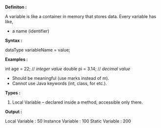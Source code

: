 
**Definiton :**

A variable is like a container in memory that stores data.
Every variable has like,
- a name (identifier)


**Syntax :**

dataType variableName = value;

**Examples :**

int age = 22;                     // *integer value*
double pi = 3.14;                // *decimal value*

- Should be meaningful (use marks instead of m).
- Cannot use Java keywords (int, class, for etc.).

**Types :**

1) Local Variable – declared inside a method, accessible only there.




**Output :**

Local Variable : 50
Instance Variable : 100
Static Variable : 200
